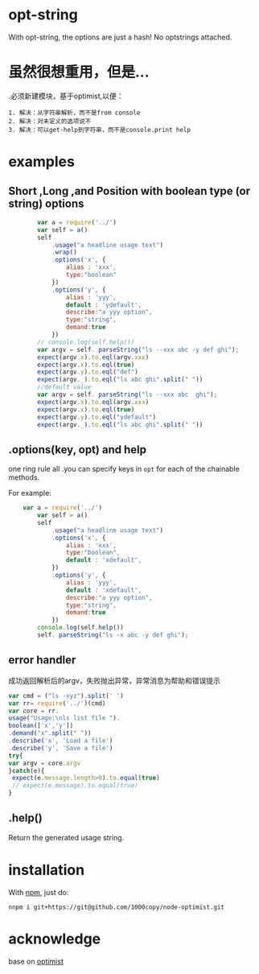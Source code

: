 


opt-string
========

With opt-string, the options are just a hash! No optstrings attached.

虽然很想重用，但是...
========
.必须新建模块，基于optimist,以便：

    1. 解决：从字符串解析，而不是from console 
    2. 解决：对未定义的选项说不 
    3. 解决：可以get-help到字符串，而不是console.print help 


examples
========


Short ,Long ,and Position with boolean type (or string) options
-------------------------------------------------

````javascript
        var a = require('../') 
        var self = a()
        self
            .usage("a headline usage text")
            .wrap()
            .options('x', {
                alias : 'xxx',
                type:"boolean"              
            })
            .options('y', {
                alias : 'yyy',
                default : 'ydefault',
                describe:"a yyy option",
                type:"string",
                demand:true
            })      
        // console.log(self.help())
        var argv = self. parseString("ls --xxx abc -y def ghi"); 
        expect(argv.x).to.eql(argv.xxx)
        expect(argv.x).to.eql(true)
        expect(argv.y).to.eql("def")
        expect(argv._).to.eql("ls abc ghi".split(" "))
        //default value
        var argv = self. parseString("ls --xxx abc  ghi"); 
        expect(argv.x).to.eql(argv.xxx)
        expect(argv.x).to.eql(true)
        expect(argv.y).to.eql("ydefault")
        expect(argv._).to.eql("ls abc ghi".split(" "))
````



.options(key, opt) and help
------------------

one ring rule all .you can specify keys in `opt` for each of the chainable methods.

For example:

````javascript
    var a = require('../') 
        var self = a()
        self
            .usage("a headline usage text")
            .options('x', {
                alias : 'xxx',
                type:"boolean",
                default : 'xdefault',
            })
            .options('y', {
                alias : 'yyy',
                default : 'xdefault',
                describe:"a yyy option",
                type:"string",
                demand:true
            })      
        console.log(self.help())
        self. parseString("ls -x abc -y def ghi");
````



error  handler
-------------

成功返回解析后的argv，失败抛出异常，异常消息为帮助和错误提示
````javascript
var cmd = ("ls -xyz").split(' ')
var rr= require('../')(cmd)
var core = rr.
usage("Usage:\nls list file ").
boolean(['x','y'])
.demand("x".split(" "))     
.describe('x', 'Load a file')
.describe('y', 'Save a file')
try{
var argv = core.argv
}catch(e){
 expect(e.message.length>0).to.equal(true)  
 // expect(e.message).to.equal(true)  
}
````
.help()
-------

Return the generated usage string.


installation
============

With [npm](http://github.com/isaacs/npm), just do:
    
    nnpm i git+https://git@github.com/1000copy/node-optimist.git

acknowledge
===========

base on [optimist](https://github.com/substack/node-optimist)
